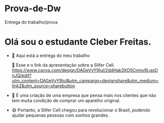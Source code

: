 # Prova-de-Dw
Entrega do trabalho/prova 

# Olá sou o estudante Cleber Freitas.

- 🔭 Aqui está a entrega do meu trabalho

  🤔 Esse e o link da apresentação sobre a Slifer Cell. https://www.canva.com/design/DAGeVyY9IuI/2ddHak3XO5Cnmv9LggOnJQ/edit?utm_content=DAGeVyY9IuI&utm_campaign=designshare&utm_medium=link2&utm_source=sharebutton

- 💬 É uma criação de uma empresa que pensa mais nos clientes que não tem muita condição de comprar um aparelho original.
- 😄 Portanto, a Slifer Cell chegou para revolucionar o Brasil, podendo ajudar pequenas pessoas com sonhos grandes.
